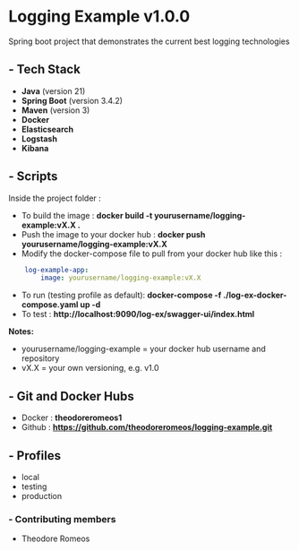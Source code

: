 # Logging Example v1.0.0

Spring boot project that demonstrates the current best
logging  technologies

## - Tech Stack

- **Java** (version 21)
- **Spring Boot** (version 3.4.2)
- **Maven** (version 3)
- **Docker**
- **Elasticsearch**
- **Logstash**
- **Kibana**

## - Scripts

Inside the project folder :

- To build the image : **docker build -t yourusername/logging-example:vX.X .**
- Push the image to your docker hub : **docker push yourusername/logging-example:vX.X**
- Modify the docker-compose file to pull from your docker hub like this :
```yaml
    log-example-app:
        image: yourusername/logging-example:vX.X
```        
- To run (testing profile as default): **docker-compose -f ./log-ex-docker-compose.yaml up -d**
- To test : **http://localhost:9090/log-ex/swagger-ui/index.html**


**Notes:**
- yourusername/logging-example = your docker hub username and repository
- vX.X = your own versioning, e.g. v1.0


## - Git and Docker Hubs

- Docker : **theodoreromeos1**
- Github : **https://github.com/theodoreromeos/logging-example.git**

## - Profiles

- local
- testing
- production

### - Contributing members

- Theodore Romeos